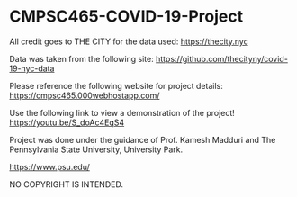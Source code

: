 # CMPSC465-COVID-19-Project
All credit goes to THE CITY for the data used:
https://thecity.nyc

Data was taken from the following site:
https://github.com/thecityny/covid-19-nyc-data


Please reference the following website for project details:
https://cmpsc465.000webhostapp.com/

Use the following link to view a demonstration of the project!
https://youtu.be/S_doAc4EqS4

Project was done under the guidance of Prof. Kamesh Madduri and The Pennsylvania State University, University Park.

https://www.psu.edu/

NO COPYRIGHT IS INTENDED.
